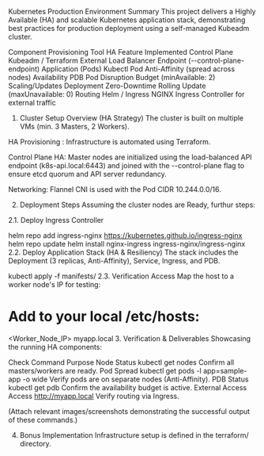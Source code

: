 Kubernetes Production Environment Summary
This project delivers a Highly Available (HA) and scalable Kubernetes application stack, demonstrating best practices for production deployment using a self-managed Kubeadm cluster.

Component	    Provisioning Tool	HA Feature Implemented
Control Plane	Kubeadm / Terraform	External Load Balancer Endpoint (--control-plane-endpoint)
Application (Pods)	Kubectl	Pod Anti-Affinity (spread across nodes)
Availability	PDB	Pod Disruption Budget (minAvailable: 2)
Scaling/Updates	Deployment	Zero-Downtime Rolling Update (maxUnavailable: 0)
Routing	Helm / Ingress	NGINX Ingress Controller for external traffic


1. Cluster Setup Overview (HA Strategy)
The cluster is built on multiple VMs (min. 3 Masters, 2 Workers).

HA Provisioning : Infrastructure is automated using Terraform.

Control Plane HA: Master nodes are initialized using the load-balanced API endpoint (k8s-api.local:6443) and joined with the --control-plane flag to ensure etcd quorum and API server redundancy.

Networking: Flannel CNI is used with the Pod CIDR 10.244.0.0/16.

2. Deployment Steps
Assuming the cluster nodes are Ready, furthur steps:

2.1. Deploy Ingress Controller


helm repo add ingress-nginx https://kubernetes.github.io/ingress-nginx
helm repo update
helm install nginx-ingress ingress-nginx/ingress-nginx
2.2. Deploy Application Stack (HA & Resiliency)
The stack includes the Deployment (3 replicas, Anti-Affinity), Service, Ingress, and PDB.



kubectl apply -f manifests/
2.3. Verification Access
Map the host to a worker node's IP for testing:



# Add to your local /etc/hosts:
<Worker_Node_IP> myapp.local
3. Verification & Deliverables
Showcasing the running HA components:

Check	Command	Purpose
Node Status	kubectl get nodes	Confirm all masters/workers are ready.
Pod Spread	kubectl get pods -l app=sample-app -o wide	Verify pods are on separate nodes (Anti-Affinity).
PDB Status	kubectl get pdb	Confirm the availability budget is active.
External Access	Access http://myapp.local	Verify routing via Ingress.


(Attach relevant images/screenshots demonstrating the successful output of these commands.)

4. Bonus Implementation
 Infrastructure setup is defined in the terraform/ directory.
